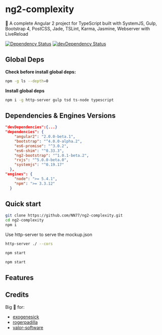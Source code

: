 # ng2-complexity
:metal: A complete Angular 2 project for TypeScript built with SystemJS, Gulp, Bootstrap 4, PostCSS, Jade, TSLint, Karma, Jasmine, Webserver with LiveReload

[![Dependency Status](https://david-dm.org/NN77/ng2-complexity.svg)](https://david-dm.org/NN77/ng2-complexity)
[![devDependency Status](https://david-dm.org/rogerpadilla/NN77/ng2-complexity/dev-status.svg)](https://david-dm.org/NN77/ng2-complexity#info=devDependencies)

## Global Deps
**Check before install global deps:**
```bash
npm -g ls --depth=0
```
**Install global deps**
```bash
npm i -g http-server gulp tsd ts-node typescript
```

## Dependencies & Engines Versions
```json
"devDependencies":{...}
"dependencies": {
    "angular2": "2.0.0-beta.1",
    "bootstrap": "^4.0.0-alpha.2",
    "es6-promise": "^3.0.2",
    "es6-shim": "^0.33.3",
    "ng2-bootstrap": "^1.0.1-beta.2",
    "rxjs": "^5.0.0-beta.0",
    "systemjs": "^0.19.17"
  },
"engines": {
    "node": ">= 5.4.1",
    "npm": ">= 3.3.12"
  }
```

## Quick start
```bash
git clone https://github.com/NN77/ng2-complexity.git
cd ng2-complexity
npm i
```

Use http-server to serve the mockup.json
```bash
http-server ./ --cors
```
```bash
npm start
```


```bash
npm start
```

## Features
>

## Credits
Big :beer: for:
 * [exogenesick](https://github.com/exogenesick)
 * [rogerpadilla](https://github.com/rogerpadilla/angular2-minimalist-starter)
 * [valor-software](https://github.com/valor-software)
